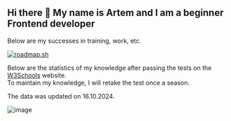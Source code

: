 ## Hi there 👋 My name is Artem and I am a beginner Frontend developer
Below are my successes in training, work, etc.

<a href="https://roadmap.sh"><img src="https://roadmap.sh/card/wide/64cfc1ce0d755ccbebe32286?variant=dark" alt="roadmap.sh"/></a>

Below are the statistics of my knowledge after passing the tests on the <a href="https://www.w3schools.com/">W3Schools</a> website.<br>
To maintain my knowledge, I will retake the test once a season.<br>
<p>The data was updated on <time datetime="2024-10-16">16.10.2024</time>.</p>

![image](https://github.com/user-attachments/assets/4db668a1-8585-4d77-9c37-257a8e670d9c)

<!--
**skinsprogram/skinsprogram** is a ✨ _special_ ✨ repository because its `README.md` (this file) appears on your GitHub profile.

Here are some ideas to get you started:

- 🔭 I’m currently working on ...
- 🌱 I’m currently learning ...
- 👯 I’m looking to collaborate on ...
- 🤔 I’m looking for help with ...
- 💬 Ask me about ...
- 📫 How to reach me: ...
- 😄 Pronouns: ...
- ⚡ Fun fact: ...
-->
